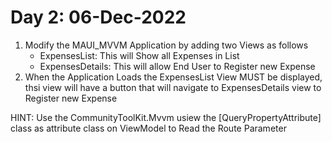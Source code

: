 # Day 2: 06-Dec-2022
1. Modify the MAUI_MVVM Application by adding two Views  as follows
	- ExpensesList: This will Show all Expenses in List
	- ExpensesDetails: This will allow End User to Register new Expense
2. When the Application Loads the ExpensesList View MUST be displayed, thsi view will have a button that will navigate to ExpensesDetails view to Register new Expense

HINT: Use the CommunityToolKit.Mvvm usiew the [QueryPropertyAttribute] class as attribute class on ViewModel to Read the Route Parameter